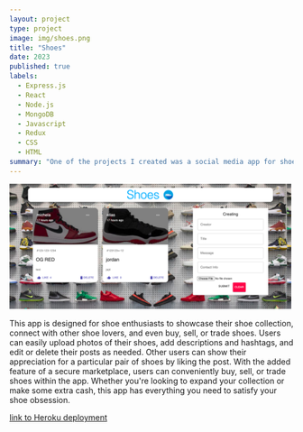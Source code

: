 ```yaml
---
layout: project
type: project
image: img/shoes.png
title: "Shoes"
date: 2023
published: true
labels:
  - Express.js
  - React
  - Node.js
  - MongoDB
  - Javascript
  - Redux
  - CSS
  - HTML
summary: "One of the projects I created was a social media app for shoes so people can trade or post shoes they have or want."
---
```


<div class="text-center p-4">
  <img width="500px" src="../img/shoes.png" class="img-thumbnail" >
</div>

 This app is designed for shoe enthusiasts to showcase their shoe collection, connect with other shoe lovers, and even buy, sell, or trade shoes. Users can easily upload photos of their shoes, add descriptions and hashtags, and edit or delete their posts as needed. Other users can show their appreciation for a particular pair of shoes by liking the post. With the added feature of a secure marketplace, users can conveniently buy, sell, or trade shoes within the app. Whether you're looking to expand your collection or make some extra cash, this app has everything you need to satisfy your shoe obsession.

 [link to Heroku deployment](https://shoes-project4.netlify.app/)

